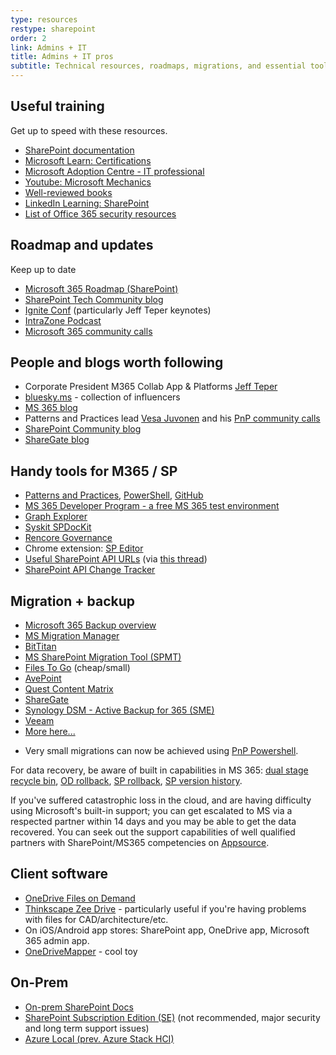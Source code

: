 ```yaml
---
type: resources
restype: sharepoint
order: 2
link: Admins + IT
title: Admins + IT pros
subtitle: Technical resources, roadmaps, migrations, and essential tools
---
```


## Useful training

Get up to speed with these resources.

* [SharePoint documentation](https://learn.microsoft.com/sharepoint/)
* [Microsoft Learn: Certifications](https://learn.microsoft.com/certifications/browse/?resource_type=certification)
* [Microsoft Adoption Centre - IT professional](https://adoption.microsoft.com/roles/it-professional/)
* [Youtube: Microsoft Mechanics](https://www.youtube.com/channel/UCJ9905MRHxwLZ2jeNQGIWxA)
* [Well-reviewed books](https://www.amazon.com/s/ref=nb_sb_ss_c_2_25?url=search-alias%3Dstripbooks&field-keywords=sharepoint+administration&sprefix=sharepoint+administration%2Caps%2C910)
* [LinkedIn Learning: SharePoint](https://www.linkedin.com/learning/search?keywords=sharepoint)
* [List of Office 365 security resources](https://practical365.com/office-365-security-resources/)

## Roadmap and updates

Keep up to date

* [Microsoft 365 Roadmap (SharePoint)](https://www.microsoft.com/microsoft-365/roadmap?filters=SharePoint)
* [SharePoint Tech Community blog](https://techcommunity.microsoft.com/t5/microsoft-sharepoint-blog/bg-p/SPBlog)
* [Ignite Conf](https://www.microsoft.com/ignite) (particularly Jeff Teper keynotes)
* [IntraZone Podcast](https://intrazone.libsyn.com/)
* [Microsoft 365 community calls](https://www.youtube.com/channel/UC_mKdhw-V6CeCM7gTo_Iy7w/videos)

## People and blogs worth following

* Corporate President M365 Collab App & Platforms [Jeff Teper](https://x.com/jeffteper)
* [bluesky.ms](https://bluesky.ms) - collection of influencers
* [MS 365 blog](https://www.microsoft.com/microsoft-365/blog/)
* Patterns and Practices lead [Vesa Juvonen](https://x.com/vesajuvonen) and his [PnP community calls](https://www.youtube.com/channel/UC_mKdhw-V6CeCM7gTo_Iy7w/videos)
* [SharePoint Community blog](https://techcommunity.microsoft.com/t5/Microsoft-SharePoint-Blog/bg-p/SPBlog)
* [ShareGate blog](https://sharegate.com/blog)

## Handy tools for M365 / SP

* [Patterns and Practices](https://pnp.github.io), [PowerShell](https://pnp.github.io/powershell/), [GitHub](https://github.com/pnp)
* [MS 365 Developer Program - a free MS 365 test environment](https://developer.microsoft.com/microsoft-365/dev-program)
* [Graph Explorer](https://developer.microsoft.com/graph/graph-explorer)
* [Syskit SPDocKit](https://www.syskit.com/products/spdockit/)
* [Rencore Governance](https://rencore.com/)
* Chrome extension: [SP Editor](https://chrome.google.com/webstore/detail/sp-editor/ecblfcmjnbbgaojblcpmjoamegpbodhd?hl=en)
* [Useful SharePoint API URLs](https://docs.google.com/spreadsheets/d/1vKO9jOaTM4poMOPEogfnH35ky2pRuE8V/edit#gid=667984383) (via [this thread](https://old.reddit.com/r/sharepoint/comments/ubi4cm/sharepoint_admin_useful_urls_sharepoint_rest_api/))
* [SharePoint API Change Tracker](https://s-kainet.github.io/sp-rest-explorer/#/api-diff)

## Migration + backup

* [Microsoft 365 Backup overview](https://learn.microsoft.com/microsoft-365/backup/)
* [MS Migration Manager](https://learn.microsoft.com/sharepointmigration/mm-get-started)
* [BitTitan](https://www.bittitan.com/)
* [MS SharePoint Migration Tool (SPMT)](https:///learn.microsoft.com/sharepointmigration/introducing-the-sharepoint-migration-tool)
* [Files To Go](https://www.thinkscape.com/SharePoint-Online-File-Migration-Tool/) (cheap/small)
* [AvePoint](https://www.avepoint.com/)
* [Quest Content Matrix](https://www.quest.com/products/content-matrix/)
* [ShareGate](https://sharegate.com/)
* [Synology DSM - Active Backup for 365 (SME)](https://www.synology.com/en-au/dsm/feature/active_backup_office365)
* [Veeam](https://www.veeam.com/products/saas/backup-microsoft-office-365.html)
* [More here...](https://expertinsights.com/backup-and-recovery/the-top-backup-and-recovery-solutions-for-microsoft-office-365)
- Very small migrations can now be achieved using [PnP Powershell](https://pnp.github.io/powershell/cmdlets/Copy-PnPFile.html).

For data recovery, be aware of built in capabilities in MS 365: [dual stage recycle bin](https://support.microsoft.com/office/restore-deleted-items-from-the-site-collection-recycle-bin-5fa924ee-16d7-487b-9a0a-021b9062d14b), [OD rollback](https://support.microsoft.com/office/restore-your-onedrive-fa231298-759d-41cf-bcd0-25ac53eb8a15), [SP rollback](https://steveknutson.blog/2021/07/20/sharepoint-online-ransomware-recovery/), [SP version history](https://support.microsoft.com/office/restore-a-previous-version-of-an-item-or-file-in-sharepoint-f66dbda0-81f4-4d1e-b08c-793265c58934).

If you've suffered catastrophic loss in the cloud, and are having difficulty using Microsoft's built-in support; you can get escalated to MS via a respected partner within 14 days and you may be able to get the data recovered. You can seek out the support capabilities of well qualified partners with SharePoint/MS365 competencies on [Appsource](https://appsource.microsoft.com/).

## Client software

* [OneDrive Files on Demand](https://support.microsoft.com/office/learn-about-onedrive-files-on-demand-0e6860d3-d9f3-4971-b321-7092438fb38e)
* [Thinkscape Zee Drive](https://www.thinkscape.com/Map-Network-Drives-To-Office-365-OneDrive/) - particularly useful if you're having problems with files for CAD/architecture/etc.
* On iOS/Android app stores: SharePoint app, OneDrive app, Microsoft 365 admin app.
* [OneDriveMapper](https://www.lieben.nu/liebensraum/onedrivemapper/) - cool toy

## On-Prem

* [On-prem SharePoint Docs](../on-premises/)
* [SharePoint Subscription Edition (SE)](https://learn.microsoft.com/sharepoint/sharepoint-server) (not recommended, major security and long term support issues)
* [Azure Local (prev. Azure Stack HCI)](https://azure.microsoft.com/products/local/)